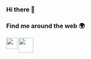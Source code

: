 ### Hi there 👋

### Find me around the web 🌍
<a href="mailto:esmaengin91@gmail.com"><img width="30px" align="left" src="https://cdn.jsdelivr.net/npm/simple-icons@v3/icons/gmail.svg" /></a>
<a href="https://www.linkedin.com/in/esmaengin/"><img width="40px" align="left" src="https://user-images.githubusercontent.com/47029631/149299951-56ec1e0f-e979-48e5-934a-7b1019632476.png" /></a>

<br />


<!--
**esmaengin/esmaengin** is a ✨ _special_ ✨ repository because its `README.md` (this file) appears on your GitHub profile.

Here are some ideas to get you started:

- 🔭 I’m currently working on ...
- 🌱 I’m currently learning ...
- 👯 I’m looking to collaborate on ...
- 🤔 I’m looking for help with ...
- 💬 Ask me about ...
- 📫 How to reach me: ...
- 😄 Pronouns: ...
- ⚡ Fun fact: ...
-->
